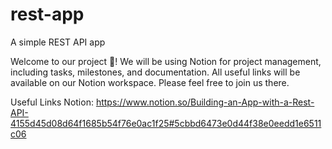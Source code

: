 # rest-app
A simple REST API app


Welcome to our project 📲! We will be using Notion for project management, including tasks, milestones, and documentation. All useful links will be available on our Notion workspace. Please feel free to join us there.

Useful Links
Notion:
https://www.notion.so/Building-an-App-with-a-Rest-API-4155d45d08d64f1685b54f76e0ac1f25#5cbbd6473e0d44f38e0eedd1e6511c06
